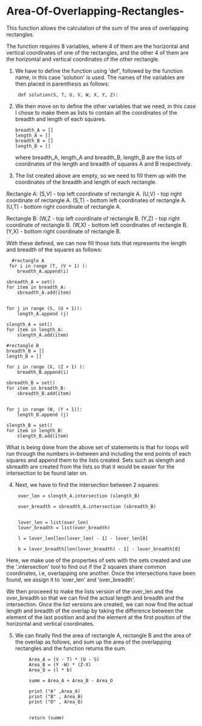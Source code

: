 # Area-Of-Overlapping-Rectangles-


This function allows the calculation of the sum of the area of overlapping rectangles.

The function requires 8 variables, where 4 of them are the horizontal and vertical coordinates of one of the rectangles, and the other 4 of them are the horizontal and vertical coordinates of the other rectangle. 

1) We have to define the function using 'def', followed by the function name, in this case 'solution' is used. The names of the variables are then placed in parenthesis as follows:

        def solution(S, T, U, V, W, X, Y, Z):
        
 2) We then move on to define the other variables that we need, in this case I chose to make them as lists to contain all the coordinates of the breadth and length of each squares. 
 
        breadth_A = []
        length_A = []
        breadth_B = []
        length_B = []
    where breadth_A, length_A and breadth_B, length_B are the lists of coordinates of the length and breadth of squares A and     B respectively. 

3) The list created above are empty, so we need to fill them up with the coordinates of the breadth and length of each rectangle. 

Rectangle A:
(S,V) - top left coordinate of rectangle A. (U,V) - top right coordinate of rectangle A. (S,T) - bottom left coordinates of rectangle A. (U,T) - bottom right coordinate of rectangle A.

Rectangle B:
(W,Z - top left coordinate of rectangle B. (Y,Z) - top right coordinate of rectangle B. (W,X) - bottom left coordinates of rectangle B. (Y,X) - bottom right coordinate of rectangle B.

With these defined, we can now fill those lists that represents the length and breadth of the squares as follows:
      
      #rectangle A
     for i in range (T, (V + 1) ):
        breadth_A.append(i)
        
    sbreadth_A = set()
    for item in breadth_A:
        sbreadth_A.add(item)
    
    
    for j in range (S, (U + 1)):
        length_A.append (j)
        
    slength_A = set()
    for item in length_A:
        slength_A.add(item)
        
    #rectangle B
    breadth_B = []
    length_B = []
    
    for i in range (X, (Z + 1) ):
        breadth_B.append(i)
        
    sbreadth_B = set()
    for item in breadth_B:
        sbreadth_B.add(item)
    
    
    for j in range (W, (Y + 1)):
        length_B.append (j)
        
    slength_B = set()
    for item in length_B:
        slength_B.add(item)

What is being done from the above set of statements is that for loops will run through the numbers in-between and including the end points of each squares and append them to the lists created. Sets such as slength and sbreadth are created from the lists so that it would be easier for the intersection to be found later on. 

4) Next, we have to find the intersection between 2 squares: 

        over_len = slength_A.intersection (slength_B)

        over_breadth = sbreadth_A.intersection (sbreadth_B)


        lover_len = list(over_len)
        lover_breadth = list(over_breadth)

        l = lover_len[len(lover_len) - 1] - lover_len[0]

        b = lover_breadth[len(lover_breadth) - 1] - lover_breadth[0]

Here, we make use of the properties of sets with the sets created and use the '.intersection' tool to find out if the 2 squares share common coordinates, i.e, overlapping one another. Once the intersections have been found, we assign it to 'over_len' and 'over_breadth'.

We then proceeed to make the lists version of the over_len and the over_breadth so that we can find the actual length and breadth and the intersection. Once the list versions are created, we can now find the actual length and breadth of the overlap by taking the difference between the element of the last position and and the element at the first position of the horizontal and vertical coordinates.

5) We can finally find the area of rectangle A, rectangle B and the area of the overlap as follows, and sum up the area of the overlapping rectangles and the function returns the sum.
            
            
            Area_A = (V - T) * (U - S)
            Area_B = (Y -W) * (Z-X)
            Area_O = (l * b)

            summ = Area_A + Area_B - Area_O

            print ("A" ,Area_A) 
            print ("B" , Area_B) 
            print ("O" , Area_O)


            return (summ)
                
                
                




 


